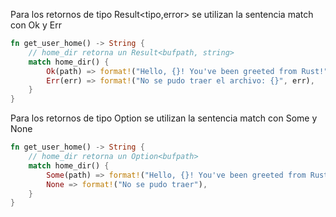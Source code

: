 Para los retornos de tipo Result<tipo,error> se utilizan la sentencia match con Ok y Err
```rust
fn get_user_home() -> String {
    // home_dir retorna un Result<bufpath, string>
    match home_dir() {
        Ok(path) => format!("Hello, {}! You've been greeted from Rust!", path.display()),
        Err(err) => format!("No se pudo traer el archivo: {}", err),
    }
}
```

Para los retornos de tipo Option<t> se utilizan la sentencia match con Some y None
```rust
fn get_user_home() -> String {
    // home_dir retorna un Option<bufpath>
    match home_dir() {
        Some(path) => format!("Hello, {}! You've been greeted from Rust!", path.display()),
        None => format!("No se pudo traer"),
    }
}
```
